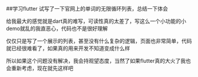 ##学习flutter
试写了一下官网上的单词的无限循环列表，总结一下体会

给我最大的感觉就是dart真的难写，可读性真的太差了，写这么一个小功能的小demo就乱的我直恶心，代码也不是很好理解

仅仅只是写了一个展示的列表，甚至没有什么复杂的逻辑，页面也非常简单，代码就已经很难看了，如果真的用来开发不知道变成什么样

所以如果这个问题没有解决，我会持观望态度，当然了如果flutter真的大火了我也会重新考虑，现在就先这样吧
